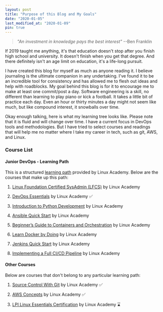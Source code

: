 ```yaml
---
layout: post
title: "Purpose of this Blog and My Goals"
date: "2020-01-05"
last_modified_at: "2020-01-09"
pin: true
---
```


> _"An investment in knowledge pays the best interest"_ --Ben Franklin

If 2019 taught me anything, it's that education doesn't stop after you finish high school and university. It doesn't finish when you get that degree. And there definitely isn't an age limit on education, it's a life-long pursuit.

I have created this blog for myself as much as anyone reading it. I believe journaling is the ultimate companion in any undertaking. I've found it to be an incredible tool for consistency and has allowed me to flesh out ideas and help with roadblocks. My goal behind this blog is for it to encourage me to make at least one commit/post a day. Software engineering is a skill, no different than learning to play piano or kick a football. It takes a little bit of practice each day. Even an hour or thirty minutes a day might not seem like much, but like compound interest, it snowballs over time.

Okay enough talking, here is what my learning tree looks like. Please note that it is fluid and will change over time. I have a current focus in DevOps tools and methodologies. But I have tried to select courses and readings that will help me no matter where I take my career in tech, such as git, AWS, and Linux.

### Course List

#### Junior DevOps - Learning Path

This is a structured [learning path](https://linuxacademy.com/learning-path/junior-devops-engineer-entry-level/) provided by Linux Academy. Below are the courses that make up this path:

1. [Linux Foundation Certified SysAdmin (LFCS)](https://linuxacademy.com/cp/modules/view/id/173) by Linux Academy

2. [DevOps Essentials](https://linuxacademy.com/course/devops-essentials-2018/) by Linux Academy ✅

3. [Introduction to Python Development](https://linuxacademy.com/cp/modules/view/id/311) by Linux Academy

4. [Ansible Quick Start](https://linuxacademy.com/cp/modules/view/id/288) by Linux Academy

5. [Beginner’s Guide to Containers and Orchestration](https://linuxacademy.com/cp/modules/view/id/275) by Linux Academy

6. [Learn Docker by Doing](https://linuxacademy.com/cp/modules/view/id/270) by Linux Academy

7. [Jenkins Quick Start](https://linuxacademy.com/course/jenkins-quick-start/) by Linux Academy

8. [Implementing a Full CI/CD Pipeline](https://linuxacademy.com/cp/modules/view/id/218) by Linux Academy

#### Other Courses

Below are courses that don't belong to any particular learning path:

1. [Source Control With Git](https://linuxacademy.com/cp/modules/view/id/195?redirect_uri=https://app.linuxacademy.com/search?) by Linux Academy ✅

2. [AWS Concepts](https://linuxacademy.com/course/aws-concepts/) by Linux Academy ✅

3. [LPI Linux Essentials Certification](https://linuxacademy.com/course/lpi-linuxessentials/) by Linux Academy ⌛
